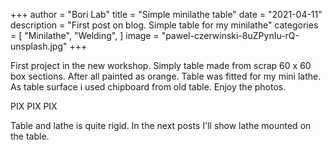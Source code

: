 +++
author = "Bori Lab"
title = "Simple minilathe table"
date = "2021-04-11"
description = "First post on blog. Simple table for my minilathe"
categories = [
    "Minilathe",
    "Welding",
]
image = "pawel-czerwinski-8uZPynIu-rQ-unsplash.jpg"
+++

 First project in the new workshop. Simply table made from scrap 60 x 60 box sections. After all painted as orange. Table was fitted for my mini lathe. As table surface i used chipboard from old table. Enjoy the photos.

PIX
PIX
PIX

 Table and lathe is quite rigid. In the next posts I'll show lathe mounted on the table. 
